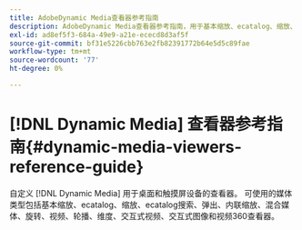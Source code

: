 ```yaml
---
title: AdobeDynamic Media查看器参考指南
description: AdobeDynamic Media查看器参考指南，用于基本缩放、ecatalog、缩放、ecatalog搜索、弹出、内联缩放、混合媒体、旋转、视频、轮播、维度、交互式视频、交互式图像和视频360查看器。
exl-id: ad8ef5f3-684a-49e9-a21e-ececd8d3af5f
source-git-commit: bf31e5226cbb763e2fb82391772b64e5d5c89fae
workflow-type: tm+mt
source-wordcount: '77'
ht-degree: 0%

---
```


# [!DNL Dynamic Media] 查看器参考指南{#dynamic-media-viewers-reference-guide}

自定义 [!DNL Dynamic Media] 用于桌面和触摸屏设备的查看器。 可使用的媒体类型包括基本缩放、ecatalog、缩放、ecatalog搜索、弹出、内联缩放、混合媒体、旋转、视频、轮播、维度、交互式视频、交互式图像和视频360查看器。
